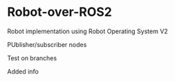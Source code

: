 # Robot-over-ROS2
Robot implementation using Robot Operating System V2

PUblisher/subscriber nodes

Test on branches

Added info